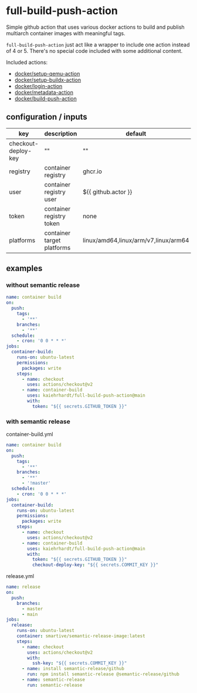 # full-build-push-action

Simple github action that uses various docker actions to build and publish multiarch container images with meaningful tags.

`full-build-push-action` just act like a wrapper to include one action instead of 4 or 5.
There's no special code included with some additional content.

Included actions:

- [docker/setup-qemu-action](https://github.com/marketplace/actions/docker-setup-qemu)
- [docker/setup-buildx-action](https://github.com/marketplace/actions/docker-setup-buildx)
- [docker/login-action](https://github.com/marketplace/actions/docker-login)
- [docker/metadata-action](https://github.com/marketplace/actions/docker-metadata-action)
- [docker/build-push-action](https://github.com/marketplace/actions/build-and-push-docker-images)

## configuration / inputs

|key|description|default|required|
|-|-|-|-|
|checkout-deploy-key|""|""|no|
|registry|container registry| ghcr.io  |yes|
|user|container registry user|${{ github.actor }}|yes|
|token|container registry token|none|yes|
|platforms|container target platforms|linux/amd64,linux/arm/v7,linux/arm64|no|

## examples

### without semantic release

```yaml
name: container build
on:
  push:
    tags:
      - '**'
    branches:
      - '**'
  schedule:
    - cron: '0 0 * * *'
jobs:
  container-build:
    runs-on: ubuntu-latest
    permissions:
      packages: write
    steps:
      - name: checkout
        uses: actions/checkout@v2
      - name: container-build
        uses: kaiehrhardt/full-build-push-action@main
        with:
          token: "${{ secrets.GITHUB_TOKEN }}"
```

### with semantic release

container-build.yml

```yaml
name: container build
on:
  push:
    tags:
      - '**'
    branches:
      - '**'
      - '!master'
  schedule:
    - cron: '0 0 * * *'
jobs:
  container-build:
    runs-on: ubuntu-latest
    permissions:
      packages: write
    steps:
      - name: checkout
        uses: actions/checkout@v2
      - name: container-build
        uses: kaiehrhardt/full-build-push-action@main
        with:
          token: "${{ secrets.GITHUB_TOKEN }}"
          checkout-deploy-key: "${{ secrets.COMMIT_KEY }}"
```

release.yml

```yaml
name: release
on:
  push:
    branches:
      - master
      - main
jobs:
  release:
    runs-on: ubuntu-latest
    container: smartive/semantic-release-image:latest
    steps:
      - name: checkout
        uses: actions/checkout@v2
        with:
          ssh-key: "${{ secrets.COMMIT_KEY }}"
      - name: install semantic-release/github
        run: npm install semantic-release @semantic-release/github
      - name: semantic-release
        run: semantic-release
```
